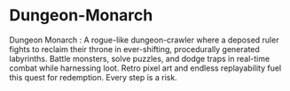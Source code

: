 # Dungeon-Monarch
Dungeon Monarch : A rogue-like dungeon-crawler where a deposed ruler fights to reclaim their throne in ever-shifting, procedurally generated labyrinths. Battle monsters, solve puzzles, and dodge traps in real-time combat while harnessing loot. Retro pixel art and endless replayability fuel this quest for redemption. Every step is a risk.
